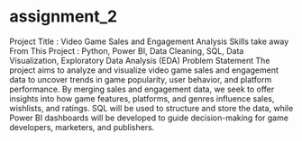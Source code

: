 # assignment_2
Project Title : Video Game Sales and Engagement Analysis
Skills take away From This Project : Python, Power BI, Data Cleaning, SQL, Data Visualization, Exploratory Data Analysis (EDA) 
Problem Statement
The project aims to analyze and visualize video game sales and engagement data to uncover trends in game popularity, user behavior, and platform performance. By merging sales and engagement data, we seek to offer insights into how game features, platforms, and genres influence sales, wishlists, and ratings. SQL will be used to structure and store the data, while Power BI dashboards will be developed to guide decision-making for game developers, marketers, and publishers.


